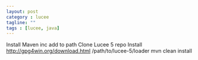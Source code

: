 ```yaml
---
layout: post
category : lucee
tagline: ""
tags : [lucee, java]
---
```


Install Maven inc add to path
Clone Lucee 5 repo
Install http://gpg4win.org/download.html
/path/to/lucee-5/loader
mvn clean install
